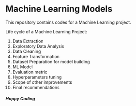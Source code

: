 # Machine Learning Models

This repository contains codes for a Machine Learning project.

Life cycle of a Machine Learning Project:

1. Data Extraction
2. Exploratory Data Analysis
3. Data Cleaning
4. Feature Transformation
5. Dataset Preparation for model building
6. ML Model
7. Evaluation metric
8. Hyperparameters tuning
9. Scope of other improvements
10. Final recommendations

##### Happy Coding
